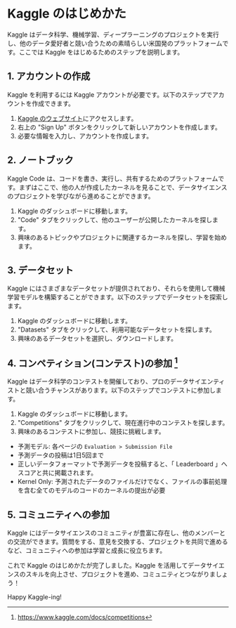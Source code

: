 # Kaggle のはじめかた

Kaggle はデータ科学、機械学習、ディープラーニングのプロジェクトを実行し、他のデータ愛好者と競い合うための素晴らしい米国発のプラットフォームです。ここでは Kaggle をはじめるためのステップを説明します。

## 1. アカウントの作成

Kaggle を利用するには Kaggle アカウントが必要です。以下のステップでアカウントを作成できます。

1. [Kaggle のウェブサイト](https://www.kaggle.com/)にアクセスします。
2. 右上の "Sign Up" ボタンをクリックして新しいアカウントを作成します。
3. 必要な情報を入力し、アカウントを作成します。

## 2. ノートブック

Kaggle Code は、コードを書き、実行し、共有するためのプラットフォームです。まずはここで、他の人が作成したカーネルを見ることで、データサイエンスのプロジェクトを学びながら進めることができます。

1. Kaggle のダッシュボードに移動します。
2. "Code" タブをクリックして、他のユーザーが公開したカーネルを探します。
3. 興味のあるトピックやプロジェクトに関連するカーネルを探し、学習を始めます。

## 3. データセット

Kaggle にはさまざまなデータセットが提供されており、それらを使用して機械学習モデルを構築することができます。以下のステップでデータセットを探索します。

1. Kaggle のダッシュボードに移動します。
2. "Datasets" タブをクリックして、利用可能なデータセットを探します。
3. 興味のあるデータセットを選択し、ダウンロードします。

## 4. コンペティション(コンテスト)の参加 [^4]

Kaggle はデータ科学のコンテストを開催しており、プロのデータサイエンティストと競い合うチャンスがあります。以下のステップでコンテストに参加します。

1. Kaggle のダッシュボードに移動します。
2. "Competitions" タブをクリックして、現在進行中のコンテストを探します。
3. 興味のあるコンテストに参加し、競技に挑戦します。

- 予測モデル: 各ページの `Evaluation > Submission File`
- 予測データの投稿は1日5回まで
- 正しいデータフォーマットで予測データを投稿すると、「 Leaderboard 」へスコアと共に掲載されます。
- Kernel Only: 予測されたデータのファイルだけでなく、ファイルの事前処理を含む全てのモデルのコードのカーネルの提出が必要

## 5. コミュニティへの参加

Kaggle にはデータサイエンスのコミュニティが豊富に存在し、他のメンバーとの交流ができます。質問をする、意見を交換する、プロジェクトを共同で進めるなど、コミュニティへの参加は学習と成長に役立ちます。

これで Kaggle のはじめかたが完了しました。Kaggle を活用してデータサイエンスのスキルを向上させ、プロジェクトを進め、コミュニティとつながりましょう！

Happy Kaggle-ing!
[^4]: https://www.kaggle.com/docs/competitions
[^5]: https://www.kaggle.com/c/mercari-price-suggestion-challenge/data